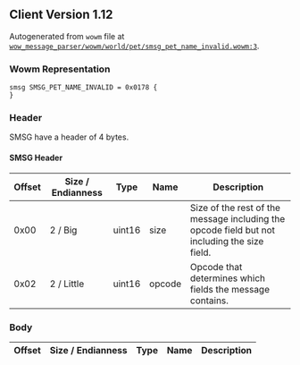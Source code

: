 ## Client Version 1.12

Autogenerated from `wowm` file at [`wow_message_parser/wowm/world/pet/smsg_pet_name_invalid.wowm:3`](https://github.com/gtker/wow_messages/tree/main/wow_message_parser/wowm/world/pet/smsg_pet_name_invalid.wowm#L3).

### Wowm Representation
```rust,ignore
smsg SMSG_PET_NAME_INVALID = 0x0178 {
}
```
### Header
SMSG have a header of 4 bytes.

#### SMSG Header
| Offset | Size / Endianness | Type   | Name   | Description |
| ------ | ----------------- | ------ | ------ | ----------- |
| 0x00   | 2 / Big           | uint16 | size   | Size of the rest of the message including the opcode field but not including the size field.|
| 0x02   | 2 / Little        | uint16 | opcode | Opcode that determines which fields the message contains.|
### Body
| Offset | Size / Endianness | Type | Name | Description |
| ------ | ----------------- | ---- | ---- | ----------- |
